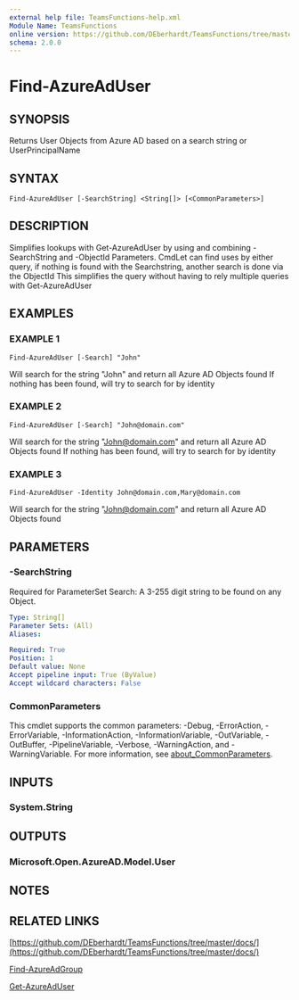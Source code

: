 ```yaml
---
external help file: TeamsFunctions-help.xml
Module Name: TeamsFunctions
online version: https://github.com/DEberhardt/TeamsFunctions/tree/master/docs/
schema: 2.0.0
---
```


# Find-AzureAdUser

## SYNOPSIS
Returns User Objects from Azure AD based on a search string or UserPrincipalName

## SYNTAX

```
Find-AzureAdUser [-SearchString] <String[]> [<CommonParameters>]
```

## DESCRIPTION
Simplifies lookups with Get-AzureAdUser by using and combining -SearchString and -ObjectId Parameters.
CmdLet can find uses by either query, if nothing is found with the Searchstring, another search is done via the ObjectId
This simplifies the query without having to rely multiple queries with Get-AzureAdUser

## EXAMPLES

### EXAMPLE 1
```
Find-AzureAdUser [-Search] "John"
```

Will search for the string "John" and return all Azure AD Objects found
  If nothing has been found, will try to search for by identity

### EXAMPLE 2
```
Find-AzureAdUser [-Search] "John@domain.com"
```

Will search for the string "John@domain.com" and return all Azure AD Objects found
  If nothing has been found, will try to search for by identity

### EXAMPLE 3
```
Find-AzureAdUser -Identity John@domain.com,Mary@domain.com
```

Will search for the string "John@domain.com" and return all Azure AD Objects found

## PARAMETERS

### -SearchString
Required for ParameterSet Search: A 3-255 digit string to be found on any Object.

```yaml
Type: String[]
Parameter Sets: (All)
Aliases:

Required: True
Position: 1
Default value: None
Accept pipeline input: True (ByValue)
Accept wildcard characters: False
```

### CommonParameters
This cmdlet supports the common parameters: -Debug, -ErrorAction, -ErrorVariable, -InformationAction, -InformationVariable, -OutVariable, -OutBuffer, -PipelineVariable, -Verbose, -WarningAction, and -WarningVariable. For more information, see [about_CommonParameters](http://go.microsoft.com/fwlink/?LinkID=113216).

## INPUTS

### System.String
## OUTPUTS

### Microsoft.Open.AzureAD.Model.User
## NOTES

## RELATED LINKS

[https://github.com/DEberhardt/TeamsFunctions/tree/master/docs/](https://github.com/DEberhardt/TeamsFunctions/tree/master/docs/)

[Find-AzureAdGroup]()

[Get-AzureAdUser]()

